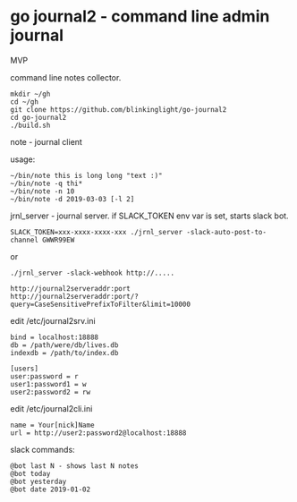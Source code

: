 # go journal2 - command line admin journal

MVP


command line notes collector.

```
mkdir ~/gh
cd ~/gh
git clone https://github.com/blinkinglight/go-journal2
cd go-journal2
./build.sh
```

note - journal client

usage:
```
~/bin/note this is long long "text :)"
~/bin/note -q thi*
~/bin/note -n 10
~/bin/note -d 2019-03-03 [-l 2]
```

jrnl_server - journal server. if SLACK_TOKEN env var is set, starts slack bot.
```
SLACK_TOKEN=xxx-xxxx-xxxx-xxx ./jrnl_server -slack-auto-post-to-channel GWWR99EW
```
or
```
./jrnl_server -slack-webhook http://.....
```

```
http://journal2serveraddr:port
http://journal2serveraddr:port/?query=CaseSensitivePrefixToFilter&limit=10000
```

edit /etc/journal2srv.ini 

```
bind = localhost:18888
db = /path/were/db/lives.db
indexdb = /path/to/index.db

[users]
user:password = r
user1:password1 = w
user2:password2 = rw
```

edit /etc/journal2cli.ini

```
name = Your[nick]Name
url = http://user2:password2@localhost:18888
```

slack commands:
```
@bot last N - shows last N notes
@bot today 
@bot yesterday
@bot date 2019-01-02
```


